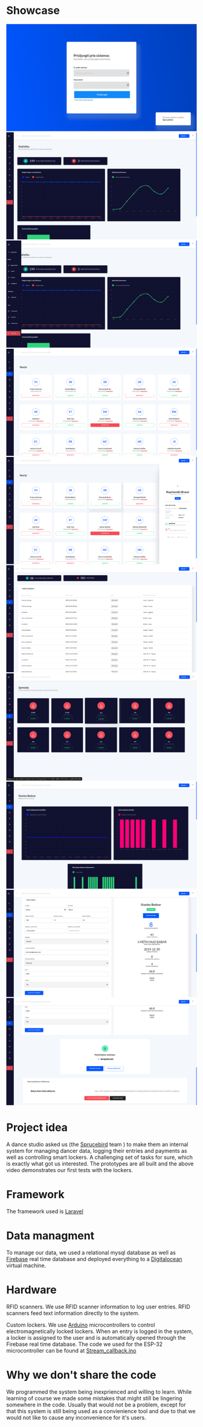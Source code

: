 # Showcase
![Login](./1.png)
![Mainscreen](./2.png)
![Sidebar](./3.png)
![Members](./4.png)
![RightSidebar](./5.png)
![Payments](./6.png)
![Lockers](./7.png)
![Member](./8.png)
![Member2](./9.png)
![Member3](./10.png)

<!-- ### The locker part
[![Watch the video](./LockerDemo.mp4)](./LockerDemo.mp4) -->

# Project idea
A dance studio asked us (the [Sprucebird](https://github.com/sprucebird) team ) to make them an internal system for managing dancer data, logging their entries and payments as well as controlling smart lockers. A challenging set of tasks for sure, which is exactly what got us interested. The prototypes are all built and the above video demonstrates our first tests with the lockers. 

# Framework
The framework used is [Laravel](https://laravel.com/)

# Data managment
To manage our data, we used a relational mysql database as well as [Firebase](https://firebase.google.com/) real time database and deployed everything to a [Digitalocean](https://www.digitalocean.com/) virtual machine. 

# Hardware
RFID scanners. We use RFID scanner information to log user entries. RFID scanners feed text information directly to the system.

Custom lockers. We use [Arduino](https://www.arduino.cc/) microcontrollers to control electromagnetically locked lockers. When an entry is logged in the system, a locker is assigned to the user and is automatically opened through the Firebase real time database.
The code we used for the ESP-32 microcontroller can be found at [Stream_callback.ino](./Stream_callback.ino)

# Why we don't share the code
We programmed the system being inexprienced and willing to learn. While learning of course we made some mistakes that might still be lingering somewhere in the code. Usually that would not be a problem, except for that this system is still being used as a convienience tool and due to that we would not like to cause any inconvenience for it's users.
